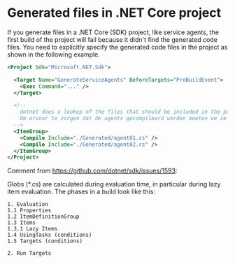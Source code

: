# Generated files in .NET Core project

If you generate files in a .NET Core (SDK) project, like service agents, the first build of the project will fail because it didn't find the generated code files. You need to explicitly specify the generated code files in the project as shown in the following example.

```XML
<Project Sdk="Microsoft.NET.Sdk">

  <Target Name="GenerateServiceAgents" BeforeTargets="PreBuildEvent">
    <Exec Command="..." />
  </Target>

  <!-- 
    dotnet does a lookup of the files that should be included in the project, before the targets like 'GenerateServiceAgents' are executed.
    Om ervoor te zorgen dat de agents gecompileerd worden moeten we ze expliciet definieren.
  -->
  <ItemGroup>
    <Compile Include="./Generated/agent01.cs" />
    <Compile Include="./Generated/agent02.cs" />
  </ItemGroup>
</Project>
```


Comment from https://github.com/dotnet/sdk/issues/1593:

Globs (*.cs) are calculated during evaluation time, in particular during lazy item evaluation. The phases in a build look like this:

```
1. Evaluation
1.1 Properties
1.2 ItemDefinitionGroup
1.3 Items
1.3.1 Lazy Items
1.4 UsingTasks (conditions)
1.5 Targets (conditions)

2. Run Targets
```